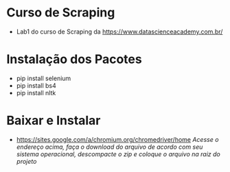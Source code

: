 # Curso de Scraping
- Lab1 do curso de Scraping da https://www.datascienceacademy.com.br/

# Instalação dos Pacotes
- pip install selenium
- pip install bs4
- pip install nltk


# Baixar e Instalar 
- https://sites.google.com/a/chromium.org/chromedriver/home
*Acesse o endereço acima, faça o download do arquivo de acordo com seu sistema operacional, descompacte o zip e coloque o arquivo na raiz do projeto*

